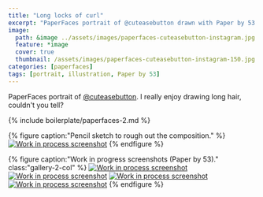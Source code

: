 ```yaml
---
title: "Long locks of curl"
excerpt: "PaperFaces portrait of @cuteasebutton drawn with Paper by 53 on an iPad."
image: 
  path: &image ../assets/images/paperfaces-cuteasebutton-instagram.jpg 
  feature: *image
  cover: true
  thumbnail: /assets/images/paperfaces-cuteasebutton-instagram-150.jpg
categories: [paperfaces]
tags: [portrait, illustration, Paper by 53]
---
```


PaperFaces portrait of [@cuteasebutton](http://instagram.com/cuteasebutton). I really enjoy drawing long hair, couldn't you tell?

{% include boilerplate/paperfaces-2.md %}

{% figure caption:"Pencil sketch to rough out the composition." %}
[![Work in process screenshot](/assets/images/paperfaces-cuteasebutton-process-1-750.jpg)](/assets/images/paperfaces-cuteasebutton-process-1-lg.jpg)
{% endfigure %}

{% figure caption:"Work in progress screenshots (Paper by 53)." class:"gallery-2-col" %}
[![Work in process screenshot](/assets/images/paperfaces-cuteasebutton-process-2-600.jpg)](/assets/images/paperfaces-cuteasebutton-process-2-lg.jpg)
[![Work in process screenshot](/assets/images/paperfaces-cuteasebutton-process-3-600.jpg)](/assets/images/paperfaces-cuteasebutton-process-3-lg.jpg)
[![Work in process screenshot](/assets/images/paperfaces-cuteasebutton-process-4-600.jpg)](/assets/images/paperfaces-cuteasebutton-process-4-lg.jpg)
[![Work in process screenshot](/assets/images/paperfaces-cuteasebutton-process-5-600.jpg)](/assets/images/paperfaces-cuteasebutton-process-5-lg.jpg)
{% endfigure %}
